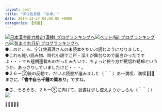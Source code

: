 ```yaml
---
layout: post
title: "宇江佐真理　「糸車」"
date: 2014-12-24 00:00:00 +0900
categories: [読書]
---
```


[![](/syuusyuu9701/assets/images/宇江佐真理-「糸車」-br_c_3028_1.gif)](http://blog.with2.net/link.php?1659096:3028 "日本漢字能力検定(漢検) ブログランキングへ")[日本漢字能力検定(漢検) ブログランキングへ](http://blog.with2.net/link.php?1659096:3028)[![](/syuusyuu9701/assets/images/宇江佐真理-「糸車」-br_c_1348_1.gif)](http://blog.with2.net/link.php?1659096:1348 "ペット(猫) ブログランキングへ")[ペット(猫) ブログランキングへ](http://blog.with2.net/link.php?1659096:1348)[![](/syuusyuu9701/assets/images/宇江佐真理-「糸車」-br_c_9257_1.gif)](http://blog.with2.net/link.php?1659096:9257 "気まぐれ日記 ブログランキングへ")[気まぐれ日記 ブログランキングへ](http://blog.with2.net/link.php?1659096:9257)  
●このところ、宇江佐真理さんの未読本をだいぶ読むようになりました。  
●これも軽い読み物、時代小説で江戸・深川が舞台なので面白かったですよ・・・でも短期連載ものだったみたいで、ちょっと終り方が尻切れ蜻蛉といううか、あっさりしていましたけど・・・。  
●２６－②後の反動で、だいぶ読書が進みました（＾＾）あ～満喫、満喫👋👋👋まさに、「**書中自ら千鍾の粟あり**」ですね。  
  
●さ、そろそろ、２６ー③に向けて、読書は少し控えようかしらん（＾＾；）  
![](/syuusyuu9701/assets/images/宇江佐真理-「糸車」-5b81a4a19185dbbca63b5cc69d64f8b7.png)  
  
👋👋👋👋👋